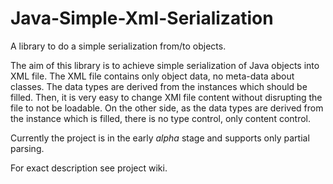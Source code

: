 # Java-Simple-Xml-Serialization
A library to do a simple serialization from/to objects.

The aim of this library is to achieve simple serialization of Java objects into XML file. The XML
file contains only object data, no meta-data about classes. The data types are derived from the instances
which should be filled. Then, it is very easy to change XMl file content without disrupting the file to not be loadable.
On the other side, as the data types are derived from the instance which is filled, there is no type control, only
content control.

Currently the project is in the early *alpha* stage and supports only partial parsing.

For exact description see project wiki.

